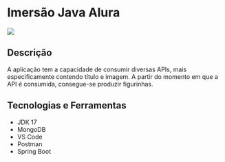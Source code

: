 <h1> Imersão Java Alura </h1>

<img src="https://user-images.githubusercontent.com/83430934/186795328-bb5d42ef-4924-4e41-ad8d-c9a52d00f1a5.png">

<h2> Descrição </h2>

<p> A aplicação tem a capacidade de consumir diversas APIs, mais especificamente contendo título e imagem. A partir
do momento em que a API é consumida, consegue-se produzir figurinhas. </p>

<h2> Tecnologias e Ferramentas </h2>

<ul>
  <li> JDK 17 </li>
  <li> MongoDB </li>
  <li> VS Code </li>
  <li> Postman </li>
  <li> Spring Boot </li>
</ul>
